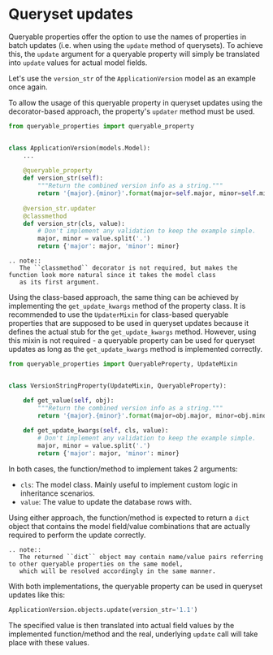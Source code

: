 # Queryset updates

Queryable properties offer the option to use the names of properties in batch updates (i.e. when using the `update`
method of querysets).
To achieve this, the `update` argument for a queryable property will simply be translated into `update` values for
actual model fields.

Let's use the `version_str` of the `ApplicationVersion` model as an example once again.

To allow the usage of this queryable property in queryset updates using the decorator-based approach, the property's
`updater` method must be used.
```python
from queryable_properties import queryable_property


class ApplicationVersion(models.Model):
    ...
    
    @queryable_property
    def version_str(self):
        """Return the combined version info as a string."""
        return '{major}.{minor}'.format(major=self.major, minor=self.minor)
    
    @version_str.updater
    @classmethod
    def version_str(cls, value):
        # Don't implement any validation to keep the example simple.
        major, minor = value.split('.')
        return {'major': major, 'minor': minor}
```

```eval_rst
.. note::
   The ``classmethod`` decorator is not required, but makes the function look more natural since it takes the model class
   as its first argument.
```

Using the class-based approach, the same thing can be achieved by implementing the `get_update_kwargs` method of the
property class.
It is recommended to use the `UpdaterMixin` for class-based queryable properties that are supposed to be used in
queryset updates because it defines the actual stub for the `get_update_kwargs` method.
However, using this mixin is not required - a queryable property can be used for queryset updates as long as the 
`get_update_kwargs` method is implemented correctly.
```python
from queryable_properties import QueryableProperty, UpdateMixin


class VersionStringProperty(UpdateMixin, QueryableProperty):

    def get_value(self, obj):
        """Return the combined version info as a string."""
        return '{major}.{minor}'.format(major=obj.major, minor=obj.minor)
    
    def get_update_kwargs(self, cls, value):
        # Don't implement any validation to keep the example simple.
        major, minor = value.split('.')
        return {'major': major, 'minor': minor}
```

In both cases, the function/method to implement takes 2 arguments:
- `cls`: The model class. Mainly useful to implement custom logic in inheritance scenarios.
- `value`: The value to update the database rows with.

Using either approach, the function/method is expected to return a `dict` object that contains the model field/value
combinations that are actually required to perform the update correctly.

```eval_rst
.. note::
   The returned ``dict`` object may contain name/value pairs referring to other queryable properties on the same model,
   which will be resolved accordingly in the same manner.
```

With both implementations, the queryable property can be used in queryset updates like this:
```python
ApplicationVersion.objects.update(version_str='1.1')
```

The specified value is then translated into actual field values by the implemented function/method and the real,
underlying `update` call will take place with these values.
